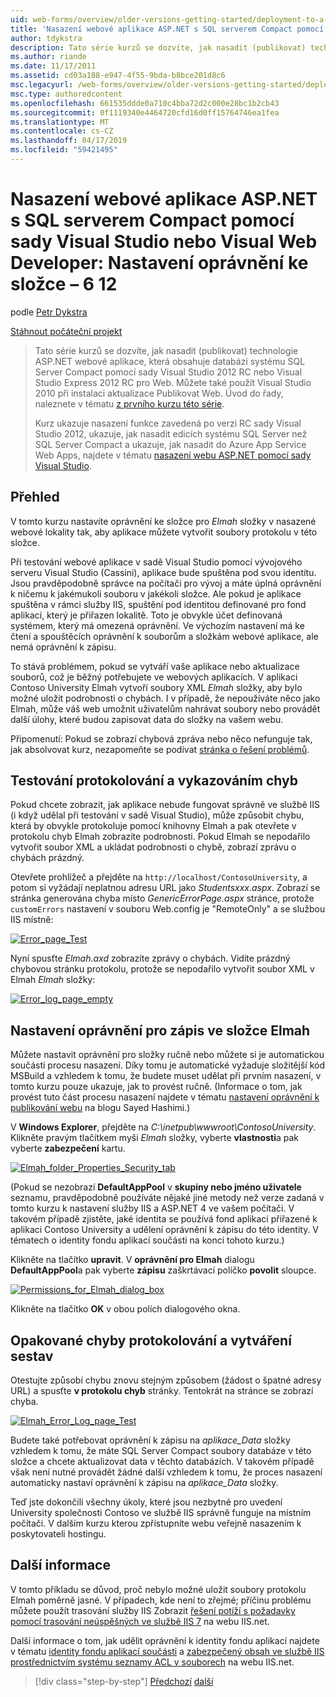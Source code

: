 ```yaml
---
uid: web-forms/overview/older-versions-getting-started/deployment-to-a-hosting-provider/deployment-to-a-hosting-provider-setting-folder-permissions-6-of-12
title: 'Nasazení webové aplikace ASP.NET s SQL serverem Compact pomocí sady Visual Studio nebo Visual Web Developer: Nastavení oprávnění ke složce – 6 12 | Dokumentace Microsoftu'
author: tdykstra
description: Tato série kurzů se dozvíte, jak nasadit (publikovat) technologie ASP.NET, která obsahuje databázi systému SQL Server Compact pomocí Visual samostatného projektu webové aplikace...
ms.author: riande
ms.date: 11/17/2011
ms.assetid: cd03a188-e947-4f55-9bda-b8bce201d8c6
msc.legacyurl: /web-forms/overview/older-versions-getting-started/deployment-to-a-hosting-provider/deployment-to-a-hosting-provider-setting-folder-permissions-6-of-12
msc.type: authoredcontent
ms.openlocfilehash: 661535ddde0a710c4bba72d2c000e28bc1b2cb43
ms.sourcegitcommit: 0f1119340e4464720cfd16d0ff15764746ea1fea
ms.translationtype: MT
ms.contentlocale: cs-CZ
ms.lasthandoff: 04/17/2019
ms.locfileid: "59421495"
---
```

# <a name="deploying-an-aspnet-web-application-with-sql-server-compact-using-visual-studio-or-visual-web-developer-setting-folder-permissions---6-of-12"></a>Nasazení webové aplikace ASP.NET s SQL serverem Compact pomocí sady Visual Studio nebo Visual Web Developer: Nastavení oprávnění ke složce – 6 12

podle [Petr Dykstra](https://github.com/tdykstra)

[Stáhnout počáteční projekt](http://code.msdn.microsoft.com/Deploying-an-ASPNET-Web-4e31366b)

> Tato série kurzů se dozvíte, jak nasadit (publikovat) technologie ASP.NET webové aplikace, která obsahuje databázi systému SQL Server Compact pomocí sady Visual Studio 2012 RC nebo Visual Studio Express 2012 RC pro Web. Můžete také použít Visual Studio 2010 při instalaci aktualizace Publikovat Web. Úvod do řady, naleznete v tématu [z prvního kurzu této série](deployment-to-a-hosting-provider-introduction-1-of-12.md).
> 
> Kurz ukazuje nasazení funkce zavedená po verzi RC sady Visual Studio 2012, ukazuje, jak nasadit edicích systému SQL Server než SQL Server Compact a ukazuje, jak nasadit do Azure App Service Web Apps, najdete v tématu [nasazení webu ASP.NET pomocí sady Visual Studio](../../deployment/visual-studio-web-deployment/introduction.md).


## <a name="overview"></a>Přehled

V tomto kurzu nastavíte oprávnění ke složce pro *Elmah* složky v nasazené webové lokality tak, aby aplikace můžete vytvořit soubory protokolu v této složce.

Při testování webové aplikace v sadě Visual Studio pomocí vývojového serveru Visual Studio (Cassini), aplikace bude spuštěna pod svou identitu. Jsou pravděpodobně správce na počítači pro vývoj a máte úplná oprávnění k ničemu k jakémukoli souboru v jakékoli složce. Ale pokud je aplikace spuštěna v rámci služby IIS, spuštění pod identitou definované pro fond aplikací, který je přiřazen lokalitě. Toto je obvykle účet definovaná systémem, který má omezená oprávnění. Ve výchozím nastavení má ke čtení a spouštěcích oprávnění k souborům a složkám webové aplikace, ale nemá oprávnění k zápisu.

To stává problémem, pokud se vytváří vaše aplikace nebo aktualizace souborů, což je běžný potřebujete ve webových aplikacích. V aplikaci Contoso University Elmah vytvoří soubory XML *Elmah* složky, aby bylo možné uložit podrobnosti o chybách. I v případě, že nepoužíváte něco jako Elmah, může váš web umožnit uživatelům nahrávat soubory nebo provádět další úlohy, které budou zapisovat data do složky na vašem webu.

Připomenutí: Pokud se zobrazí chybová zpráva nebo něco nefunguje tak, jak absolvovat kurz, nezapomeňte se podívat [stránka o řešení problémů](deployment-to-a-hosting-provider-creating-and-installing-deployment-packages-12-of-12.md).

## <a name="testing-error-logging-and-reporting"></a>Testování protokolování a vykazováním chyb

Pokud chcete zobrazit, jak aplikace nebude fungovat správně ve službě IIS (i když udělal při testování v sadě Visual Studio), může způsobit chybu, která by obvykle protokoluje pomocí knihovny Elmah a pak otevřete v protokolu chyb Elmah zobrazíte podrobnosti. Pokud Elmah se nepodařilo vytvořit soubor XML a ukládat podrobnosti o chybě, zobrazí zprávu o chybách prázdný.

Otevřete prohlížeč a přejděte na `http://localhost/ContosoUniversity`, a potom si vyžádají neplatnou adresu URL jako *Studentsxxx.aspx*. Zobrazí se stránka generována chyba místo *GenericErrorPage.aspx* stránce, protože `customErrors` nastavení v souboru Web.config je "RemoteOnly" a se službou IIS místně:

[![Error_page_Test](deployment-to-a-hosting-provider-setting-folder-permissions-6-of-12/_static/image2.png)](deployment-to-a-hosting-provider-setting-folder-permissions-6-of-12/_static/image1.png)

Nyní spusťte *Elmah.axd* zobrazíte zprávy o chybách. Vidíte prázdný chybovou stránku protokolu, protože se nepodařilo vytvořit soubor XML v Elmah *Elmah* složky:

[![Error_log_page_empty](deployment-to-a-hosting-provider-setting-folder-permissions-6-of-12/_static/image4.png)](deployment-to-a-hosting-provider-setting-folder-permissions-6-of-12/_static/image3.png)

## <a name="setting-write-permission-on-the-elmah-folder"></a>Nastavení oprávnění pro zápis ve složce Elmah

Můžete nastavit oprávnění pro složky ručně nebo můžete si je automatickou součástí procesu nasazení. Díky tomu je automatické vyžaduje složitější kód MSBuild a vzhledem k tomu, že budete muset udělat při prvním nasazení, v tomto kurzu pouze ukazuje, jak to provést ručně. (Informace o tom, jak provést tuto část procesu nasazení najdete v tématu [nastavení oprávnění k publikování webu](http://sedodream.com/2011/11/08/SettingFolderPermissionsOnWebPublish.aspx) na blogu Sayed Hashimi.)

V **Windows Explorer**, přejděte na *C:\inetpub\wwwroot\ContosoUniversity*. Klikněte pravým tlačítkem myši *Elmah* složky, vyberte **vlastnosti**a pak vyberte **zabezpečení** kartu.

[![Elmah_folder_Properties_Security_tab](deployment-to-a-hosting-provider-setting-folder-permissions-6-of-12/_static/image6.png)](deployment-to-a-hosting-provider-setting-folder-permissions-6-of-12/_static/image5.png)

(Pokud se nezobrazí **DefaultAppPool** v **skupiny nebo jméno uživatele** seznamu, pravděpodobně používáte nějaké jiné metody než verze zadaná v tomto kurzu k nastavení služby IIS a ASP.NET 4 ve vašem počítači. V takovém případě zjistěte, jaké identita se používá fond aplikací přiřazené k aplikaci Contoso University a udělení oprávnění k zápisu do této identity. V tématech o identity fondu aplikací součásti na konci tohoto kurzu.)

Klikněte na tlačítko **upravit**. V **oprávnění pro Elmah** dialogu **DefaultAppPool**a pak vyberte **zápisu** zaškrtávací políčko **povolit** sloupce.

[![Permissions_for_Elmah_dialog_box](deployment-to-a-hosting-provider-setting-folder-permissions-6-of-12/_static/image8.png)](deployment-to-a-hosting-provider-setting-folder-permissions-6-of-12/_static/image7.png)

Klikněte na tlačítko **OK** v obou polích dialogového okna.

## <a name="retesting-error-logging-and-reporting"></a>Opakované chyby protokolování a vytváření sestav

Otestujte způsobí chybu znovu stejným způsobem (žádost o špatné adresy URL) a spusťte **v protokolu chyb** stránky. Tentokrát na stránce se zobrazí chyba.

[![Elmah_Error_Log_page_Test](deployment-to-a-hosting-provider-setting-folder-permissions-6-of-12/_static/image10.png)](deployment-to-a-hosting-provider-setting-folder-permissions-6-of-12/_static/image9.png)

Budete také potřebovat oprávnění k zápisu na *aplikace\_Data* složky vzhledem k tomu, že máte SQL Server Compact soubory databáze v této složce a chcete aktualizovat data v těchto databázích. V takovém případě však není nutné provádět žádné další vzhledem k tomu, že proces nasazení automaticky nastaví oprávnění k zápisu na *aplikace\_Data* složky.

Teď jste dokončili všechny úkoly, které jsou nezbytné pro uvedení University společnosti Contoso ve službě IIS správně funguje na místním počítači. V dalším kurzu kterou zpřístupníte webu veřejně nasazením k poskytovateli hostingu.

## <a name="more-information"></a>Další informace

V tomto příkladu se důvod, proč nebylo možné uložit soubory protokolu Elmah poměrně jasné. V případech, kde není to zřejmé; příčinu problému můžete použít trasování služby IIS Zobrazit [řešení potíží s požadavky pomocí trasování neúspěšných ve službě IIS 7](https://www.iis.net/learn/troubleshoot/using-failed-request-tracing/troubleshooting-failed-requests-using-tracing-in-iis) na webu IIS.net.

Další informace o tom, jak udělit oprávnění k identity fondu aplikací najdete v tématu [identity fondu aplikací součásti](https://www.iis.net/learn/manage/configuring-security/application-pool-identities) a [zabezpečený obsah ve službě IIS prostřednictvím systému seznamy ACL v souborech](https://www.iis.net/learn/get-started/planning-for-security/secure-content-in-iis-through-file-system-acls) na webu IIS.net.

> [!div class="step-by-step"]
> [Předchozí](deployment-to-a-hosting-provider-deploying-to-iis-as-a-test-environment-5-of-12.md)
> [další](deployment-to-a-hosting-provider-deploying-to-the-production-environment-7-of-12.md)
